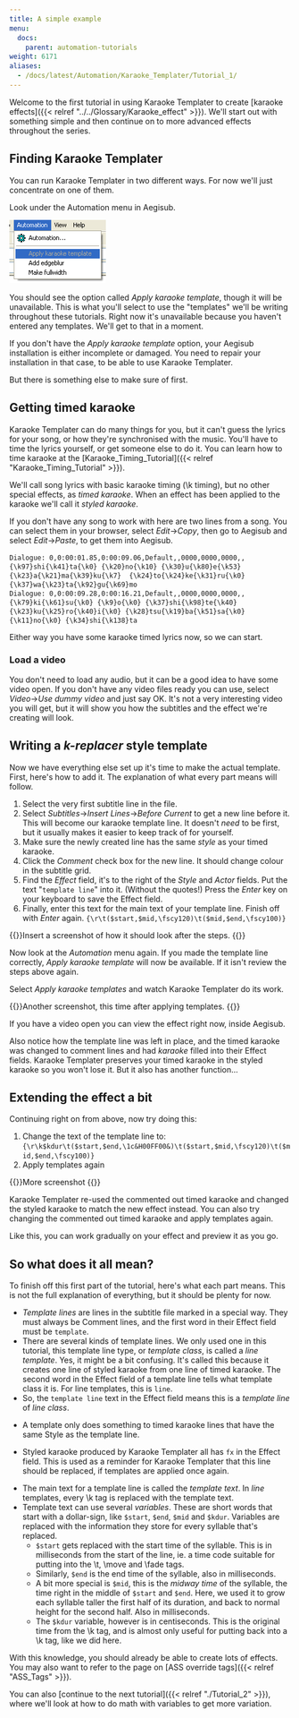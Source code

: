```yaml
---
title: A simple example
menu:
  docs:
    parent: automation-tutorials
weight: 6171
aliases:
  - /docs/latest/Automation/Karaoke_Templater/Tutorial_1/
---
```


Welcome to the first tutorial in using Karaoke Templater to create [karaoke effects]({{< relref "../../Glossary/Karaoke_effect" >}}). We'll start out with something simple and
then continue on to more advanced effects throughout the series.

## Finding Karaoke Templater

You can run Karaoke Templater in two different ways. For now we'll just
concentrate on one of them.

Look under the Automation menu in Aegisub.

![Automation-menu-kara-templater-gray](/img/3.2/Automation-menu-kara-templater-gray.png)

You should see the option called _Apply karaoke template_, though it will be
unavailable. This is what you'll select to use the "templates" we'll be writing
throughout these tutorials. Right now it's unavailable because you haven't
entered any templates. We'll get to that in a moment.

If you don't have the _Apply karaoke template_ option, your Aegisub
installation is either incomplete or damaged. You need to repair your
installation in that case, to be able to use Karaoke Templater.

But there is something else to make sure of first.

## Getting timed karaoke

Karaoke Templater can do many things for you, but it can't guess the lyrics for
your song, or how they're synchronised with the music. You'll have to time the
lyrics yourself, or get someone else to do it. You can learn how to time
karaoke at the [Karaoke_Timing_Tutorial]({{< relref "Karaoke_Timing_Tutorial" >}}).

We'll call song lyrics with basic karaoke timing (\\k timing), but no other
special effects, as _timed karaoke_. When an effect has been applied to the
karaoke we'll call it _styled karaoke_.

If you don't have any song to work with here are two lines from a song. You
can select them in your browser, select _Edit_→_Copy_, then go to Aegisub and
select _Edit_→_Paste_, to get them into Aegisub.

```ass
Dialogue: 0,0:00:01.85,0:00:09.06,Default,,0000,0000,0000,,{\k97}shi{\k41}ta{\k0} {\k20}no{\k10} {\k30}u{\k80}e{\k53} {\k23}a{\k21}ma{\k39}ku{\k7}  {\k24}to{\k24}ke{\k31}ru{\k0} {\k37}wa{\k23}ta{\k92}gu{\k69}mo
Dialogue: 0,0:00:09.28,0:00:16.21,Default,,0000,0000,0000,,{\k79}ki{\k61}su{\k0} {\k9}o{\k0} {\k37}shi{\k98}te{\k40}  {\k23}ku{\k25}ro{\k40}i{\k0} {\k28}tsu{\k19}ba{\k51}sa{\k0} {\k11}no{\k0} {\k34}shi{\k138}ta
```

Either way you have some karaoke timed lyrics now, so we can start.

### Load a video

You don't need to load any audio, but it can be a good idea to have some video
open. If you don't have any video files ready you can use, select _Video_→_Use
dummy video_ and just say OK. It's not a very interesting video you will get,
but it will show you how the subtitles and the effect we're creating will look.

## Writing a _k-replacer_ style template

Now we have everything else set up it's time to make the actual template.
First, here's how to add it. The explanation of what every part means will
follow.

1. Select the very first subtitle line in the file.
1. Select _Subtitles_→_Insert Lines_→_Before Current_ to get a new line before it. This will become our karaoke template line. It doesn't _need_ to be first, but it usually makes it easier to keep track of for yourself.
1. Make sure the newly created line has the same _style_ as your timed karaoke.
1. Click the _Comment_ check box for the new line. It should change colour in the subtitle grid.
1. Find the _Effect_ field, it's to the right of the _Style_ and _Actor_ fields. Put the text "`template line`" into it. (Without the quotes!) Press the _Enter_ key on your keyboard to save the Effect field.
1. Finally, enter this text for the main text of your template line. Finish off with _Enter_ again. `{\r\t($start,$mid,\fscy120)\t($mid,$end,\fscy100)}`

{{<todo>}}Insert a screenshot of how it should look after the steps. {{</todo>}}

Now look at the _Automation_ menu again. If you made the template line
correctly, _Apply karaoke template_ will now be available. If it isn't review
the steps above again.

Select _Apply karaoke templates_ and watch Karaoke Templater do its work.

{{<todo>}}Another screenshot, this time after applying templates. {{</todo>}}

If you have a video open you can view the effect right now, inside Aegisub.

Also notice how the template line was left in place, and the timed karaoke was
changed to comment lines and had _karaoke_ filled into their Effect fields.
Karaoke Templater preserves your timed karaoke in the styled karaoke so you
won't lose it. But it also has another function...

## Extending the effect a bit

Continuing right on from above, now try doing this:

1. Change the text of the template line to: `{\r\k$kdur\t($start,$end,\1c&H00FF00&)\t($start,$mid,\fscy120)\t($mid,$end,\fscy100)}`
1. Apply templates again

{{<todo>}}More screenshot {{</todo>}}

Karaoke Templater re-used the commented out timed karaoke and changed the
styled karaoke to match the new effect instead. You can also try changing the
commented out timed karaoke and apply templates again.

Like this, you can work gradually on your effect and preview it as you go.

## So what does it all mean?

To finish off this first part of the tutorial, here's what each part means.
This is not the full explanation of everything, but it should be plenty for
now.

- _Template lines_ are lines in the subtitle file marked in a special way.
  They must always be Comment lines, and the first word in their Effect
  field must be `template`.
- There are several kinds of template lines. We only used one in this
  tutorial, this template line type, or _template class_, is called a _line
  template_. Yes, it might be a bit confusing. It's called this because it
  creates one line of styled karaoke from one line of timed karaoke. The
  second word in the Effect field of a template line tells what template
  class it is.  For line templates, this is `line`.
- So, the `template line` text in the Effect field means this is a
  _template line_ of _line class_.

<!-- -->

- A template only does something to timed karaoke lines that have the same
  Style as the template line.

<!-- -->

- Styled karaoke produced by Karaoke Templater all has `fx` in the Effect
  field. This is used as a reminder for Karaoke Templater that this line
  should be replaced, if templates are applied once again.

<!-- -->

- The main text for a template line is called the _template text_. In
  _line_ templates, every \\k tag is replaced with the template text.
- Template text can use several _variables_. These are short words that
  start with a dollar-sign, like `$start`, `$end`, `$mid` and `$kdur`.
  Variables are replaced with the information they store for every syllable
  that's replaced.
  - `$start` gets replaced with the start time of the syllable. This is
    in milliseconds from the start of the line, ie. a time code suitable
    for putting into the \\t, \\move and \\fade tags.
  - Similarly, `$end` is the end time of the syllable, also in
    milliseconds.
  - A bit more special is `$mid`, this is the _midway time_ of the
    syllable, the time right in the middle of `$start` and `$end`. Here, we
    used it to grow each syllable taller the first half of its duration,
    and back to normal height for the second half. Also in milliseconds.
  - The `$kdur` variable, however is in centiseconds. This is the
    original time from the \\k tag, and is almost only useful for putting
    back into a \\k tag, like we did here.

With this knowledge, you should already be able to create lots of effects. You
may also want to refer to the page on [ASS override tags]({{< relref "ASS_Tags" >}}).

You can also [continue to the next tutorial]({{< relref "./Tutorial_2" >}}), where we'll look at how to
do math with variables to get more variation.
